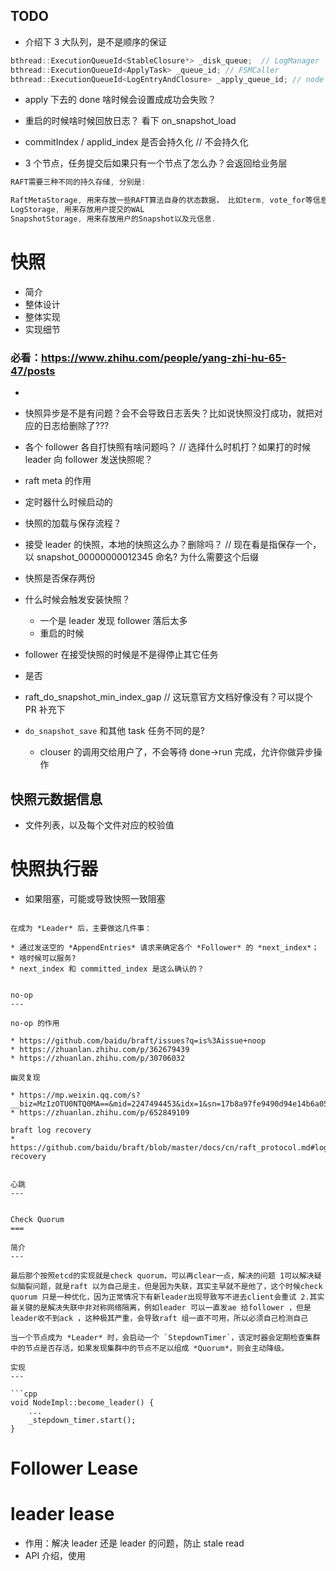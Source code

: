 TODO
---

* 介绍下 3 大队列，是不是顺序的保证

```cpp
bthread::ExecutionQueueId<StableClosure*> _disk_queue;  // LogManager
bthread::ExecutionQueueId<ApplyTask> _queue_id; // FSMCaller
bthread::ExecutionQueueId<LogEntryAndClosure> _apply_queue_id; // node
```

* apply 下去的 done 啥时候会设置成成功会失败？

* 重启的时候啥时候回放日志？ 看下 on_snapshot_load

* commitIndex / applid_index 是否会持久化 // 不会持久化

* 3 个节点，任务提交后如果只有一个节点了怎么办？会返回给业务层

```cpp
RAFT需要三种不同的持久存储, 分别是:

RaftMetaStorage, 用来存放一些RAFT算法自身的状态数据， 比如term, vote_for等信息.
LogStorage, 用来存放用户提交的WAL
SnapshotStorage, 用来存放用户的Snapshot以及元信息.
```


快照
===

* 简介
* 整体设计
* 整体实现
* 实现细节

### 必看：https://www.zhihu.com/people/yang-zhi-hu-65-47/posts

*

* 快照异步是不是有问题？会不会导致日志丢失？比如说快照没打成功，就把对应的日志给删除了???
* 各个 follower 各自打快照有啥问题吗？ // 选择什么时机打？如果打的时候 leader 向 follower 发送快照呢？
* raft meta 的作用
* 定时器什么时候启动的
* 快照的加载与保存流程？
* 接受 leader 的快照，本地的快照这么办？删除吗？ // 现在看是指保存一个，以 snapshot_00000000012345 命名? 为什么需要这个后缀
* 快照是否保存两份

* 什么时候会触发安装快照？
    * 一个是 leader 发现 follower 落后太多
    * 重启的时候
* follower 在接受快照的时候是不是得停止其它任务
* 是否
* raft_do_snapshot_min_index_gap // 这玩意官方文档好像没有？可以提个 PR 补充下


* `do_snapshot_save` 和其他 task 任务不同的是?
    * clouser 的调用交给用户了，不会等待 done->run 完成，允许你做异步操作

## 快照元数据信息
* 文件列表，以及每个文件对应的校验值


快照执行器
===

* 如果阻塞，可能或导致快照一致阻塞

```

在成为 *Leader* 后，主要做这几件事：

* 通过发送空的 *AppendEntries* 请求来确定各个 *Follower* 的 *next_index*；
* 啥时候可以服务?
* next_index 和 committed_index 是这么确认的？


no-op
---

no-op 的作用

* https://github.com/baidu/braft/issues?q=is%3Aissue+noop
* https://zhuanlan.zhihu.com/p/362679439
* https://zhuanlan.zhihu.com/p/30706032

幽灵复现

* https://mp.weixin.qq.com/s?__biz=MzIzOTU0NTQ0MA==&mid=2247494453&idx=1&sn=17b8a97fe9490d94e14b6a0583222837&scene=21#wechat_redirect
* https://zhuanlan.zhihu.com/p/652849109

braft log recovery
* https://github.com/baidu/braft/blob/master/docs/cn/raft_protocol.md#log-recovery


心跳
---


Check Quorum
===

简介
---

最后那个按照etcd的实现就是check quorum，可以再clear一点，解决的问题 1可以解决疑似脑裂问题，就是raft 以为自己是主，但是因为失联，其实主早就不是他了，这个时候check quorum 只是一种优化，因为正常情况下有新leader出现导致写不进去client会重试 2.其实最关键的是解决失联中非对称网络隔离，例如leader 可以一直发ae 给follower ，但是leader收不到ack ，这种极其严重，会导致raft 组一直不可用，所以必须自己检测自己

当一个节点成为 *Leader* 时，会启动一个 `StepdownTimer`，该定时器会定期检查集群中的节点是否存活，如果发现集群中的节点不足以组成 *Quorum*，则会主动降级。

实现
---

```cpp
void NodeImpl::become_leader() {
    ...
    _stepdown_timer.start();
}
```


Follower Lease
===


leader lease
===

* 作用：解决 leader 还是 leader 的问题，防止 stale read
* API 介绍，使用

